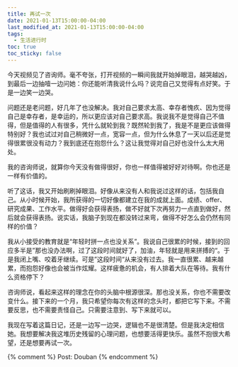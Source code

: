 ```yaml
---
title: 再试一次 
date: 2021-01-13T15:00:00-04:00
last_modified_at: 2021-01-13T15:00:00-04:00
tags:
  - 生活进行时
toc: true
toc_sticky: false
---
```


今天视频见了咨询师。毫不夸张，打开视频的一瞬间我就开始掉眼泪，越哭越凶，到最后一边抽噎一边问她：你还能听清我说什么吗？说完自己又觉得有点好笑。于是一边笑一边哭。

<!--more-->

问题还是老问题，好几年了也没解决。我对自己要求太高、幸存者愧疚、因为觉得自己是幸存者，是幸运的，所以更应该对自己要求高。我说我不是觉得自己不值得，但是值得的人有很多，凭什么就轮到我？既然轮到我了，我是不是更应该做得特别好？我也试过对自己稍微好一点，宽容一点，但为什么休息了一天以后还是觉得很累很没有动力？我到底还在抱怨什么？这让我觉得对自己好也没什么太大用处。

我的咨询师说，就算你今天没有做得很好，你也一样值得被好好对待啊。你也还是一样有价值的。

听了这话，我又开始刷刷掉眼泪。好像从来没有人和我说过这样的话，包括我自己。从小时候开始，我所获得的一切好像都建立在我的成就上面。成绩、offer、研究成果、工作水平。做得好会获得表扬，做不好就下次再努力一点直到做好，然后就会获得表扬。说实话，我脑子到现在都没转过来弯，做得不好怎么会仍然有同样的价值？

我从小接受的教育就是“年轻时拼一点也没关系”。我说自己很累的时候，接到的回应多半是”那也没办法啊，过了这段时间就好了，加油，年轻就是用来拼搏的“。于是我闭上嘴、咬着牙继续。可是”这段时间“从来没有过去。我一直很累、越来越累，而抱怨好像也会被当作炫耀。这样疲惫的机会，有人排着大队在等待。我有什么资格停下？

咨询师说，看起来这样的理念在你的头脑中根源很深。那也没关系，你也不需要改变什么。接下来的一个月，我只希望你每次有这样的念头时，都把它写下来。不需要反思，也不需要责怪自己。只需要注意到、写下来就可以。

我现在写着这篇日记，还是一边写一边哭，逻辑也不是很清楚。但是我决定相信她。我想要解决我这堆历史残留的心理问题，也想要活得更快乐。虽然不抱很大希望，还是想要再试一次。

{% comment %}
Post: Douban
{% endcomment %}
